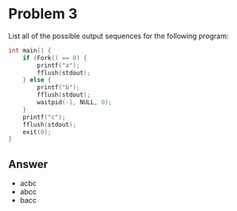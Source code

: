 # Problem 3

List all of the possible output sequences for the following program:

```C
int main() {
    if (Fork() == 0) {
        printf("a");
        fflush(stdout);
    } else {
        printf("b");
        fflush(stdout);
        waitpid(-1, NULL, 0);
    }
    printf("c");
    fflush(stdout);
    exit(0);
}
```

## Answer

- acbc
- abcc
- bacc

